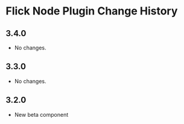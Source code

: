 Flick Node Plugin Change History
================================

3.4.0
-----

   * No changes.

3.3.0
-----

   * No changes.

3.2.0
-----

   * New beta component
